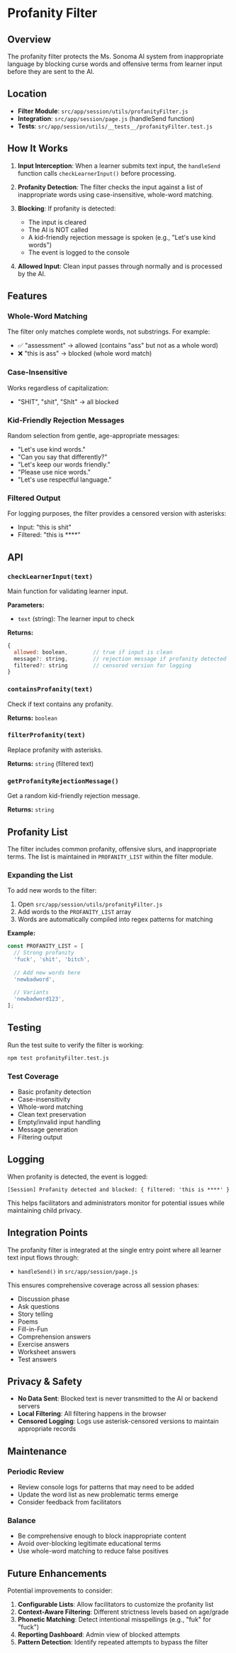 # Profanity Filter

## Overview

The profanity filter protects the Ms. Sonoma AI system from inappropriate language by blocking curse words and offensive terms from learner input before they are sent to the AI.

## Location

- **Filter Module**: `src/app/session/utils/profanityFilter.js`
- **Integration**: `src/app/session/page.js` (handleSend function)
- **Tests**: `src/app/session/utils/__tests__/profanityFilter.test.js`

## How It Works

1. **Input Interception**: When a learner submits text input, the `handleSend` function calls `checkLearnerInput()` before processing.

2. **Profanity Detection**: The filter checks the input against a list of inappropriate words using case-insensitive, whole-word matching.

3. **Blocking**: If profanity is detected:
   - The input is cleared
   - The AI is NOT called
   - A kid-friendly rejection message is spoken (e.g., "Let's use kind words")
   - The event is logged to the console

4. **Allowed Input**: Clean input passes through normally and is processed by the AI.

## Features

### Whole-Word Matching
The filter only matches complete words, not substrings. For example:
- ✅ "assessment" → allowed (contains "ass" but not as a whole word)
- ❌ "this is ass" → blocked (whole word match)

### Case-Insensitive
Works regardless of capitalization:
- "SHIT", "shit", "ShIt" → all blocked

### Kid-Friendly Rejection Messages
Random selection from gentle, age-appropriate messages:
- "Let's use kind words."
- "Can you say that differently?"
- "Let's keep our words friendly."
- "Please use nice words."
- "Let's use respectful language."

### Filtered Output
For logging purposes, the filter provides a censored version with asterisks:
- Input: "this is shit"
- Filtered: "this is ****"

## API

### `checkLearnerInput(text)`
Main function for validating learner input.

**Parameters:**
- `text` (string): The learner input to check

**Returns:**
```javascript
{
  allowed: boolean,        // true if input is clean
  message?: string,        // rejection message if profanity detected
  filtered?: string        // censored version for logging
}
```

### `containsProfanity(text)`
Check if text contains any profanity.

**Returns:** `boolean`

### `filterProfanity(text)`
Replace profanity with asterisks.

**Returns:** `string` (filtered text)

### `getProfanityRejectionMessage()`
Get a random kid-friendly rejection message.

**Returns:** `string`

## Profanity List

The filter includes common profanity, offensive slurs, and inappropriate terms. The list is maintained in `PROFANITY_LIST` within the filter module.

### Expanding the List

To add new words to the filter:

1. Open `src/app/session/utils/profanityFilter.js`
2. Add words to the `PROFANITY_LIST` array
3. Words are automatically compiled into regex patterns for matching

**Example:**
```javascript
const PROFANITY_LIST = [
  // Strong profanity
  'fuck', 'shit', 'bitch',
  
  // Add new words here
  'newbadword',
  
  // Variants
  'newbadword123',
];
```

## Testing

Run the test suite to verify the filter is working:

```bash
npm test profanityFilter.test.js
```

### Test Coverage
- Basic profanity detection
- Case-insensitivity
- Whole-word matching
- Clean text preservation
- Empty/invalid input handling
- Message generation
- Filtering output

## Logging

When profanity is detected, the event is logged:

```
[Session] Profanity detected and blocked: { filtered: 'this is ****' }
```

This helps facilitators and administrators monitor for potential issues while maintaining child privacy.

## Integration Points

The profanity filter is integrated at the single entry point where all learner text input flows through:

- `handleSend()` in `src/app/session/page.js`

This ensures comprehensive coverage across all session phases:
- Discussion phase
- Ask questions
- Story telling
- Poems
- Fill-in-Fun
- Comprehension answers
- Exercise answers
- Worksheet answers
- Test answers

## Privacy & Safety

- **No Data Sent**: Blocked text is never transmitted to the AI or backend servers
- **Local Filtering**: All filtering happens in the browser
- **Censored Logging**: Logs use asterisk-censored versions to maintain appropriate records

## Maintenance

### Periodic Review
- Review console logs for patterns that may need to be added
- Update the word list as new problematic terms emerge
- Consider feedback from facilitators

### Balance
- Be comprehensive enough to block inappropriate content
- Avoid over-blocking legitimate educational terms
- Use whole-word matching to reduce false positives

## Future Enhancements

Potential improvements to consider:

1. **Configurable Lists**: Allow facilitators to customize the profanity list
2. **Context-Aware Filtering**: Different strictness levels based on age/grade
3. **Phonetic Matching**: Detect intentional misspellings (e.g., "fuk" for "fuck")
4. **Reporting Dashboard**: Admin view of blocked attempts
5. **Pattern Detection**: Identify repeated attempts to bypass the filter
